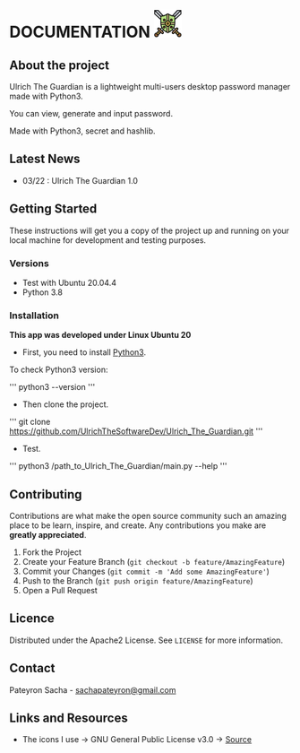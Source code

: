 # DOCUMENTATION <img src="data/main_icon.png" width=50 />

## About the project

Ulrich The Guardian is a lightweight multi-users desktop password manager made with Python3.

You can view, generate and input password.

Made with Python3, secret and hashlib.

## Latest News

- 03/22 : Ulrich The Guardian 1.0

## Getting Started

These instructions will get you a copy of the project up and running on your local machine for development and testing purposes.

### Versions

* Test with Ubuntu 20.04.4
* Python 3.8


### Installation

**This app was developed under Linux Ubuntu 20**

* First, you need to install [Python3]( https://docs.python-guide.org/starting/install3/linux/).

To check Python3 version:

'''
python3 --version
'''

* Then clone the project.

'''
git clone https://github.com/UlrichTheSoftwareDev/Ulrich_The_Guardian.git
'''

* Test.

'''
python3 /path_to_Ulrich_The_Guardian/main.py --help
'''

## Contributing

Contributions are what make the open source community such an amazing place to be learn, inspire, and create. Any contributions you make are **greatly appreciated**.

1. Fork the Project
2. Create your Feature Branch (`git checkout -b feature/AmazingFeature`)
3. Commit your Changes (`git commit -m 'Add some AmazingFeature'`)
4. Push to the Branch (`git push origin feature/AmazingFeature`)
5. Open a Pull Request

## Licence

Distributed under the Apache2 License. See `LICENSE` for more information.

## Contact

Pateyron Sacha - sachapateyron@gmail.com

## Links and Resources

* The icons I use -> GNU General Public License v3.0 -> [Source]( https://iconarchive.com/show/papirus-apps-icons-by-papirus-team/pingus-icon-icon.html)
